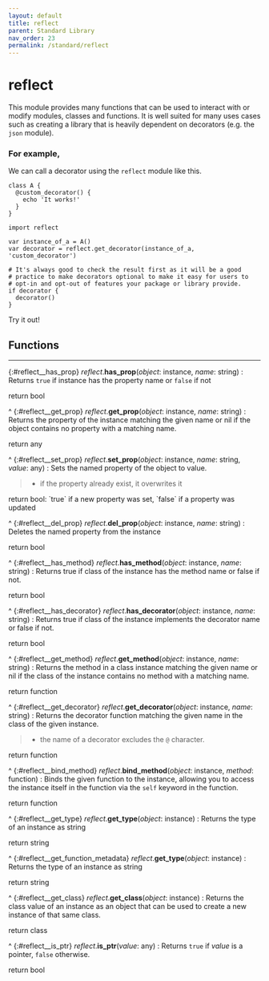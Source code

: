 ```yaml
---
layout: default
title: reflect
parent: Standard Library
nav_order: 23
permalink: /standard/reflect
---
```


# reflect

This module provides many functions that can be used to interact with or modify modules, 
classes and functions. It is well suited for many uses cases such as creating a library 
that is heavily dependent on decorators (e.g. the `json` module).

### For example,

We can call a decorator using the `reflect` module like this.

```blade
class A {
  @custom_decorator() {
    echo 'It works!'
  }
}

import reflect

var instance_of_a = A()
var decorator = reflect.get_decorator(instance_of_a, 'custom_decorator')

# It's always good to check the result first as it will be a good 
# practice to make decorators optional to make it easy for users to 
# opt-in and opt-out of features your package or library provide.
if decorator {
  decorator()
}
```

Try it out!



<h2>Functions</h2><hr>

{:#reflect__has_prop} _reflect_.**has_prop**(_object_: instance, _name_: string)
: Returns `true` if instance has the property name or `false` if not
   <div class="cite"><span class="hint">return</span> <span>bool</span></div>



^
{:#reflect__get_prop} _reflect_.**get_prop**(_object_: instance, _name_: string)
: Returns the property of the instance matching the given name
  or nil if the object contains no property with a matching name.
   <div class="cite"><span class="hint">return</span> <span>any</span></div>



^
{:#reflect__set_prop} _reflect_.**set_prop**(_object_: instance, _name_: string, _value_: any)
: Sets the named property of the object to value.
  
  > - if the property already exist, it overwrites it
   <div class="cite"><span class="hint">return</span> <span>bool: `true` if a new property was set, `false` if a property was updated</span></div>



^
{:#reflect__del_prop} _reflect_.**del_prop**(_object_: instance, _name_: string)
: Deletes the named property from the instance
   <div class="cite"><span class="hint">return</span> <span>bool</span></div>



^
{:#reflect__has_method} _reflect_.**has_method**(_object_: instance, _name_: string)
: Returns true if class of the instance has the method name or
  false if not.
   <div class="cite"><span class="hint">return</span> <span>bool</span></div>



^
{:#reflect__has_decorator} _reflect_.**has_decorator**(_object_: instance, _name_: string)
: Returns true if class of the instance implements the decorator name or
  false if not.
   <div class="cite"><span class="hint">return</span> <span>bool</span></div>



^
{:#reflect__get_method} _reflect_.**get_method**(_object_: instance, _name_: string)
: Returns the method in a class instance matching the given name
  or nil if the class of the instance contains no method with
  a matching name.
   <div class="cite"><span class="hint">return</span> <span>function</span></div>



^
{:#reflect__get_decorator} _reflect_.**get_decorator**(_object_: instance, _name_: string)
: Returns the decorator function matching the given name in the class 
  of the given instance.
  > - the name of a decorator excludes the `@` character.
   <div class="cite"><span class="hint">return</span> <span>function</span></div>



^
{:#reflect__bind_method} _reflect_.**bind_method**(_object_: instance, _method_: function)
: Binds the given function to the instance, allowing you to access 
  the instance itself in the function via the `self` keyword in 
  the function.
   <div class="cite"><span class="hint">return</span> <span>function</span></div>



^
{:#reflect__get_type} _reflect_.**get_type**(_object_: instance)
: Returns the type of an instance as string
   <div class="cite"><span class="hint">return</span> <span>string</span></div>



^
{:#reflect__get_function_metadata} _reflect_.**get_type**(_object_: instance)
: Returns the type of an instance as string
   <div class="cite"><span class="hint">return</span> <span>string</span></div>



^
{:#reflect__get_class} _reflect_.**get_class**(_object_: instance)
: Returns the class value of an instance as an object that can be 
  used to create a new instance of that same class.
   <div class="cite"><span class="hint">return</span> <span>class</span></div>



^
{:#reflect__is_ptr} _reflect_.**is_ptr**(_value_: any)
: Returns `true` if _value_ is a pointer, `false` otherwise.
   <div class="cite"><span class="hint">return</span> <span>bool</span></div>



